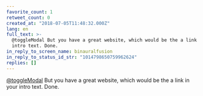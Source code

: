 ```yaml
---
favorite_count: 1
retweet_count: 0
created_at: "2018-07-05T11:48:32.000Z"
lang: en
full_text: >-
  @toggleModal But you have a great website, which would be the a link in your
  intro text. Done.
in_reply_to_screen_name: binauralfusion
in_reply_to_status_id_str: "1014798650759962624"
replies: []
---
```


[@toggleModal](https://twitter.com/toggleModal) But you have a great website,
which would be the a link in your intro text. Done.
